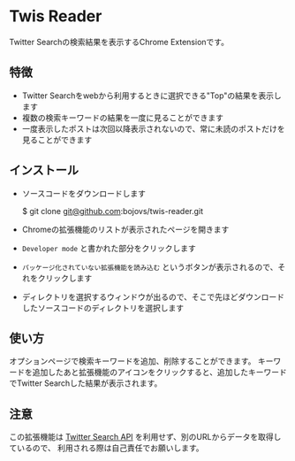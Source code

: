 Twis Reader
=============================

Twitter Searchの検索結果を表示するChrome Extensionです。

特徴
-------

* Twitter Searchをwebから利用するときに選択できる"Top"の結果を表示します
* 複数の検索キーワードの結果を一度に見ることができます
* 一度表示したポストは次回以降表示されないので、常に未読のポストだけを見ることができます

インストール
--------------

* ソースコードをダウンロードします

  $ git clone git@github.com:bojovs/twis-reader.git

* Chromeの拡張機能のリストが表示されたページを開きます
* `Developer mode` と書かれた部分をクリックします
* `パッケージ化されていない拡張機能を読み込む` というボタンが表示されるので、それをクリックします
* ディレクトリを選択するウィンドウが出るので、そこで先ほどダウンロードしたソースコードのディレクトリを選択します

使い方
---------

オプションページで検索キーワードを追加、削除することができます。
キーワードを追加したあと拡張機能のアイコンをクリックすると、追加したキーワードでTwitter Searchした結果が表示されます。

注意
------

この拡張機能は [Twitter Search API](https://dev.twitter.com/docs/using-search) を利用せず、別のURLからデータを取得しているので、
利用される際は自己責任でお願いします。
